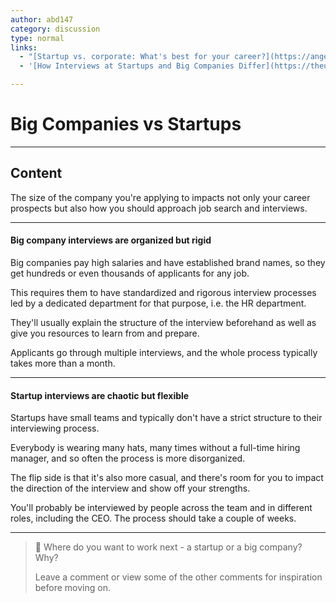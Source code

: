 ```yaml
---
author: abd147
category: discussion
type: normal
links:
  - "[Startup vs. corporate: What's best for your career?](https://angel.co/blog/startup-vs-corporate){article}"
  - '[How Interviews at Startups and Big Companies Differ](https://theundercoverrecruiter.com/startups-interviews-differ/){article}'

---
```


# Big Companies vs Startups

---
## Content

The size of the company you're applying to impacts not only your career prospects but also how you should approach job search and interviews.

--- 

#### Big company interviews are organized but rigid

Big companies pay high salaries and have established brand names, so they get hundreds or even thousands of applicants for any job. 

This requires them to have standardized and rigorous interview processes led by a dedicated department for that purpose, i.e. the HR department.

They'll usually explain the structure of the interview beforehand as well as give you resources to learn from and prepare. 

Applicants go through multiple interviews, and the whole process typically takes more than a month.

---

#### Startup interviews are chaotic but flexible

Startups have small teams and typically don't have a strict structure to their interviewing process.

Everybody is wearing many hats, many times without a full-time hiring manager, and so often the process is more disorganized.

The flip side is that it's also more casual, and there's room for you to impact the direction of the interview and show off your strengths.

You'll probably be interviewed by people across the team and in different roles, including the CEO. The process should take a couple of weeks.

---

> 💬 Where do you want to work next - a startup or a big company? Why?
>
> Leave a comment or view some of the other comments for inspiration before moving on.